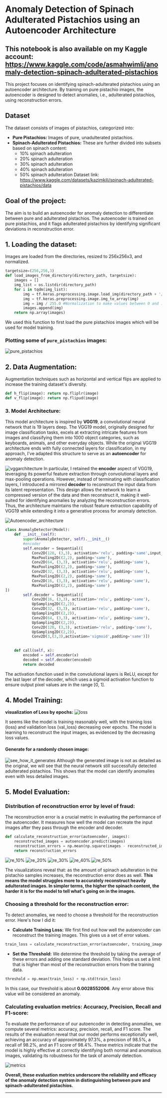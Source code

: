 # Anomaly Detection of Spinach Adulterated Pistachios using an Autoencoder Architecture
This notebook is also available on my Kaggle account: https://www.kaggle.com/code/asmahwimli/anomaly-detection-spinach-adulterated-pistachios
---

This project focuses on identifying spinach-adulterated pistachios using an autoencoder architecture. By training on pure pistachio images, the autoencoder is designed to detect anomalies, i.e., adulterated pistachios, using reconstruction errors.

## Dataset
The dataset consists of images of pistachios, categorized into:
* **Pure Pistachios:** Images of pure, unadulterated pistachios.
* **Spinach-Adulterated Pistachios:** These are further divided into subsets based on spinach content:
    * 10% spinach adulteration
    * 20% spinach adulteration
    * 30% spinach adulteration
    * 40% spinach adulteration
    * 50% spinach adulteration
Dataset link: https://www.kaggle.com/datasets/kazimkili/spinach-adulterated-pistachios/data
## Goal of the project: 
The aim is to build an autoencoder for anomaly detection to differentiate between pure and adulterated pistachios. The autoencoder is trained on pure pistachios, and it flags adulterated pistachios by identifying significant deviations in reconstruction error.

## 1. Loading the dataset:
Images are loaded from the directories, resized to 256x256x3, and normalized.
~~~python
targetsize=(256,256,3)
def load_images_from_directory(directory_path, targetsize):
    images = []
    img_list = os.listdir(directory_path)
    for i in tqdm(img_list):
        img = tf.keras.preprocessing.image.load_img(directory_path + '/' + str(i), target_size=targetsize[:2])
        img = tf.keras.preprocessing.image.img_to_array(img)
        img = img / 255.0 #Normalization to make values between 0 and 1
        images.append(img)
    return np.array(images)
~~~
We used this function to first load the pure pistachios images which will be used for model training.
### Plotting some of `pure_pistachios` images:
![pure_pistachios](https://github.com/user-attachments/assets/626dbd7c-ca6b-45c5-a32a-619386fc3892)
## 2. Data Augmentation: 
Augmentation techniques such as horizontal and vertical flips are applied to increase the training dataset's diversity.
~~~python
def h_flip(image): return np.fliplr(image)
def v_flip(image): return np.flipud(image)
~~~
### 3. Model Architecture:
This model architecture is inspired by **VGG19**, a convolutional neural network that is 19 layers deep. The VGG19 model, originally designed for image classification tasks, excels at extracting intricate features from images and classifying them into 1000 object categories, such as keyboards, animals, and other everyday objects. While the original VGG19 architecture ends with fully connected layers for classification, in my approach, I’ve adapted this structure to serve as an **autoencoder** for anomaly detection.

![vggarchitecture](https://github.com/user-attachments/assets/9e7d0b99-3c58-462c-bcbe-d48ba0561973)
In particular, I retained the **encoder** aspect of VGG19, leveraging its powerful feature extraction through convolutional layers and max-pooling operations. However, instead of terminating with classification layers, I introduced a mirrored **decoder** to reconstruct the input data from its latent representation. This design allows the network to learn a compressed version of the data and then reconstruct it, making it well-suited for identifying anomalies by analyzing the reconstruction errors. Thus, the architecture maintains the robust feature extraction capability of VGG19 while extending it into a generative process for anomaly detection.

![Autoencoder_architecture](https://github.com/user-attachments/assets/a2b0964a-d5cb-4096-aa3d-3467947788d5)
~~~python
class AnomalyDetector(Model):
    def __init__(self):
        super(AnomalyDetector, self).__init__()
        #encoder
        self.encoder = Sequential([
            Conv2D(128, (3,3), activation='relu', padding='same',input_shape=targetsize),
            MaxPooling2D((2,2), padding='same'),
            Conv2D(64, (3,3), activation='relu', padding='same'),
            MaxPooling2D((2,2), padding='same'),
            Conv2D(32, (3,3), activation='relu', padding='same'),
            MaxPooling2D((2,2), padding='same'),
            Conv2D(16, (3,3), activation='relu', padding='same'),
            MaxPooling2D((2,2), padding='same')
])
        self.decoder = Sequential([
            Conv2D(16, (3,3), activation='relu', padding='same'),
            UpSampling2D((2,2)),
            Conv2D(32, (3,3), activation='relu', padding='same'),
            UpSampling2D((2,2)),
            Conv2D(64, (3,3), activation='relu', padding='same'),
            UpSampling2D((2,2)),
            Conv2D(128, (3,3), activation='relu', padding='same'),
            UpSampling2D((2,2)),
            Conv2D(3,(3,3),activation='sigmoid',padding='same')])
        
    
    def call(self, x):
        encoded = self.encoder(x)
        decoded = self.decoder(encoded)
        return decoded
~~~
The activation function used in the convolutional layers is ReLU, except for the last layer of the decoder, which uses a sigmoid activation function to ensure output pixel values are in the range [0, 1].
## 4. Model Training:
**visualization of Loss by epochs:**
![loss](https://github.com/user-attachments/assets/53b5b02c-49d4-48a5-a8d2-6f8da5011455)

It seems like the model is training reasonably well, with the training loss (loss) and validation loss (val_loss) decreasing over epochs. The model is learning to reconstruct the input images, as evidenced by the decreasing loss values.
#### Generate for a randomly chosen image:
![see_how_it_generates](https://github.com/user-attachments/assets/7023f411-4e33-4a6d-93fe-f68fae97811f)
Although the generated image is not as detailed as the original, we will see that the neural network still successfully detected adulterated pistachios. This shows that the model can identify anomalies even with less detailed images.
## 5. Model Evaluation:
### Distribution of reconstruction error by level of fraud:
The reconstruction error is a crucial metric in evaluating the performance of the autoencoder. It measures how well the model can recreate the input images after they pass through the encoder and decoder.
~~~python
def calculate_reconstruction_error(autoencoder, images):
    reconstructed_images = autoencoder.predict(images)
    reconstruction_errors = np.mean(np.square(images - reconstructed_images), axis=(1, 2, 3))
    return reconstruction_errors
~~~
![re_10%](https://github.com/user-attachments/assets/277ecb70-944d-4e20-a6c7-1584e309b45b)
![re_20%](https://github.com/user-attachments/assets/078ca144-0625-43cd-acbf-e1c00e08098a)
![re_30%](https://github.com/user-attachments/assets/28e75753-bb3a-45a5-9082-835cfcd094db)
![re_40%](https://github.com/user-attachments/assets/45ecad7c-a225-41e6-a269-daa3f2d767af)
![re_50%](https://github.com/user-attachments/assets/87cdcdd0-c8f9-4e15-b82b-7f8420ec733f)

The visualizations reveal that: as the amount of spinach adulteration in the pistachio samples increases, the reconstruction error does as well. **This means the model struggles more to accurately reconstruct heavily adulterated images. In simpler terms, the higher the spinach content, the harder it is for the model to tell what's going on in the images.**
### Choosing a threshold for the reconstruction error:
To detect anomalies, we need to choose a threshold for the reconstruction error. Here's how I did it:
* **Calculate Training Loss:** We first find out how well the autoencoder can reconstruct the training images. This gives us a set of error values.
~~~python
train_loss = calculate_reconstruction_error(autoencoder, training_images)
~~~
* **Set the Threshold:** We determine the threshold by taking the average of these errors and adding one standard deviation. This helps us set a limit that is higher than most of the reconstruction errors from the training data.
~~~python
threshold = np.mean(train_loss) + np.std(train_loss)
~~~
In this case, our threshold is about **0.0028552006**. Any error above this value will be considered an anomaly.

### Calculating evaluation metrics: Accuracy, Precision, Recall and F1-score:
To evaluate the performance of our autoencoder in detecting anomalies, we compute several metrics: accuracy, precision, recall, and F1 score.
The results of the evaluation reveal that our model performs exceptionally well, achieving an accuracy of approximately 97.3%, a precision of 98.5%, a recall of 98.2%, and an F1 score of 98.4%. These metrics indicate that the model is highly effective at correctly identifying both normal and anomalous images, validating its robustness for the task of anomaly detection.

![metrics](https://github.com/user-attachments/assets/6469641b-6869-411f-b20a-7e883bd78cf4)

**Overall, these evaluation metrics underscore the reliability and efficacy of the anomaly detection system in distinguishing between pure and spinach-adulterated pistachios.**

---
